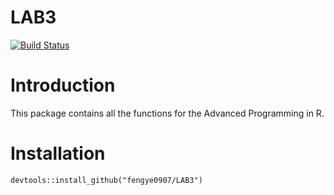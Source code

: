 # LAB3
[![Build Status](https://travis-ci.org/fengye0907/LAB3.svg?branch=master)](https://travis-ci.org/fengye0907/LAB3)

# Introduction
This package contains all the functions for the Advanced Programming in R.

# Installation
``
    devtools::install_github("fengye0907/LAB3")
``
